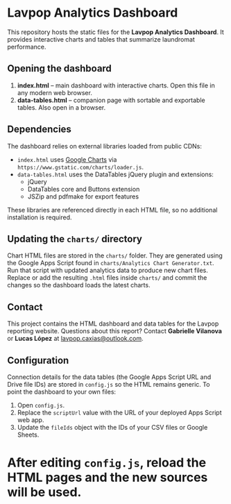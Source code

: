 # Lavpop Analytics Dashboard

This repository hosts the static files for the **Lavpop Analytics Dashboard**. It provides interactive charts and tables that summarize laundromat performance.

## Opening the dashboard

1. **index.html** – main dashboard with interactive charts. Open this file in any modern web browser.
2. **data-tables.html** – companion page with sortable and exportable tables. Also open in a browser.

## Dependencies

The dashboard relies on external libraries loaded from public CDNs:

- `index.html` uses [Google Charts](https://developers.google.com/chart) via `https://www.gstatic.com/charts/loader.js`.
- `data-tables.html` uses the DataTables jQuery plugin and extensions:
  - jQuery
  - DataTables core and Buttons extension
  - JSZip and pdfmake for export features

These libraries are referenced directly in each HTML file, so no additional installation is required.

## Updating the `charts/` directory

Chart HTML files are stored in the `charts/` folder. They are generated using the Google Apps Script found in `charts/Analytics Chart Generator.txt`. Run that script with updated analytics data to produce new chart files. Replace or add the resulting `.html` files inside `charts/` and commit the changes so the dashboard loads the latest charts.

## Contact
This project contains the HTML dashboard and data tables for the Lavpop reporting website. Questions about this report? Contact **Gabrielle Vilanova** or **Lucas López** at [lavpop.caxias@outlook.com](mailto:lavpop.caxias@outlook.com).

## Configuration

Connection details for the data tables (the Google Apps Script URL and Drive file IDs) are stored in `config.js` so the HTML remains generic. To point the dashboard to your own files:

1. Open `config.js`.
2. Replace the `scriptUrl` value with the URL of your deployed Apps Script web app.
3. Update the `fileIds` object with the IDs of your CSV files or Google Sheets.

After editing `config.js`, reload the HTML pages and the new sources will be used.
=======
